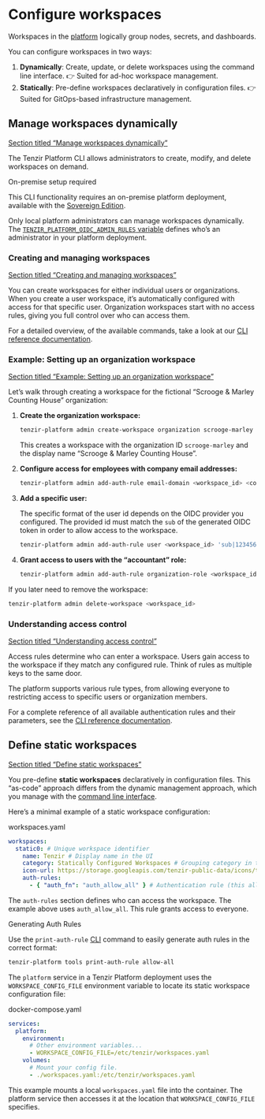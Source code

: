 # Configure workspaces

Workspaces in the [platform](/explanations/architecture/platform) logically group nodes, secrets, and dashboards.

You can configure workspaces in two ways:

1. **Dynamically**: Create, update, or delete workspaces using the command line interface. 👉 Suited for ad-hoc workspace management.
2. **Statically**: Pre-define workspaces declaratively in configuration files. 👉 Suited for GitOps-based infrastructure management.

## Manage workspaces dynamically

[Section titled “Manage workspaces dynamically”](#manage-workspaces-dynamically)

The Tenzir Platform CLI allows administrators to create, modify, and delete workspaces on demand.

On-premise setup required

This CLI functionality requires an on-premise platform deployment, available with the [Sovereign Edition](https://tenzir.com/pricing).

Only local platform administrators can manage workspaces dynamically. The [`TENZIR_PLATFORM_OIDC_ADMIN_RULES` variable](/guides/platform-setup/configure-identity-provider) defines who’s an administrator in your platform deployment.

### Creating and managing workspaces

[Section titled “Creating and managing workspaces”](#creating-and-managing-workspaces)

You can create workspaces for either individual users or organizations. When you create a user workspace, it’s automatically configured with access for that specific user. Organization workspaces start with no access rules, giving you full control over who can access them.

For a detailed overview, of the available commands, take a look at our [CLI reference documentation](/reference/platform/command-line-interface).

### Example: Setting up an organization workspace

[Section titled “Example: Setting up an organization workspace”](#example-setting-up-an-organization-workspace)

Let’s walk through creating a workspace for the fictional “Scrooge & Marley Counting House” organization:

1. **Create the organization workspace:**

   ```bash
   tenzir-platform admin create-workspace organization scrooge-marley --name "Scrooge & Marley Counting House"
   ```

   This creates a workspace with the organization ID `scrooge-marley` and the display name “Scrooge & Marley Counting House”.

2. **Configure access for employees with company email addresses:**

   ```bash
   tenzir-platform admin add-auth-rule email-domain <workspace_id> <connection> '@scroogemarley.com'
   ```

3. **Add a specific user:**

   The specific format of the user id depends on the OIDC provider you configured. The provided id must match the `sub` of the generated OIDC token in order to allow access to the workspace.

   ```bash
   tenzir-platform admin add-auth-rule user <workspace_id> 'sub|12345678901'
   ```

4. **Grant access to users with the “accountant” role:**

   ```bash
   tenzir-platform admin add-auth-rule organization-role <workspace_id> <connection> roles accountant organization scrooge-marley
   ```

If you later need to remove the workspace:

```bash
tenzir-platform admin delete-workspace <workspace_id>
```

### Understanding access control

[Section titled “Understanding access control”](#understanding-access-control)

Access rules determine who can enter a workspace. Users gain access to the workspace if they match any configured rule. Think of rules as multiple keys to the same door.

The platform supports various rule types, from allowing everyone to restricting access to specific users or organization members.

For a complete reference of all available authentication rules and their parameters, see the [CLI reference documentation](/reference/platform/command-line-interface#configure-access-rules).

## Define static workspaces

[Section titled “Define static workspaces”](#define-static-workspaces)

You pre-define **static workspaces** declaratively in configuration files. This “as-code” approach differs from the dynamic management approach, which you manage with the [command line interface](/reference/platform/command-line-interface).

Here’s a minimal example of a static workspace configuration:

workspaces.yaml

```yaml
workspaces:
  static0: # Unique workspace identifier
    name: Tenzir # Display name in the UI
    category: Statically Configured Workspaces # Grouping category in the UI
    icon-url: https://storage.googleapis.com/tenzir-public-data/icons/tenzir-logo-square.svg
    auth-rules:
      - { "auth_fn": "auth_allow_all" } # Authentication rule (this allows everyone)
```

The `auth-rules` section defines who can access the workspace. The example above uses `auth_allow_all`. This rule grants access to everyone.

Generating Auth Rules

Use the `print-auth-rule` [CLI](/reference/platform/command-line-interface) command to easily generate auth rules in the correct format:

```bash
tenzir-platform tools print-auth-rule allow-all
```

The `platform` service in a Tenzir Platform deployment uses the `WORKSPACE_CONFIG_FILE` environment variable to locate its static workspace configuration file:

docker-compose.yaml

```yaml
services:
  platform:
    environment:
      # Other environment variables...
      - WORKSPACE_CONFIG_FILE=/etc/tenzir/workspaces.yaml
    volumes:
      # Mount your config file.
      - ./workspaces.yaml:/etc/tenzir/workspaces.yaml
```

This example mounts a local `workspaces.yaml` file into the container. The platform service then accesses it at the location that `WORKSPACE_CONFIG_FILE` specifies.